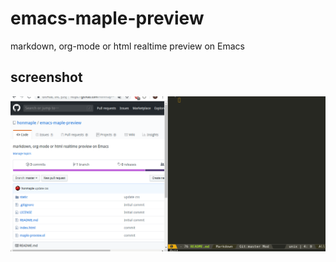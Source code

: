 # emacs-maple-preview
markdown, org-mode or html realtime preview on Emacs

## screenshot
![index](https://github.com/honmaple/emacs-maple-preview/blob/master/screenshot/preview.gif)

